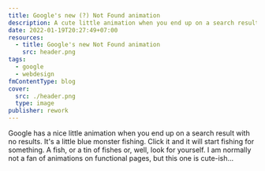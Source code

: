 ```yaml
---
title: Google's new (?) Not Found animation
description: A cute little animation when you end up on a search result with no results.
date: 2022-01-19T20:27:49+07:00
resources:
  - title: Google's new Not Found animation
    src: header.png
tags:
  - google
  - webdesign
fmContentType: blog
cover:
  src: ./header.png
  type: image
publisher: rework
---
```


Google has a nice little animation when you end up on a search result with no results. It's a little blue monster fishing. Click it and it will start fishing for something. A fish, or a tin of fishes or, well, look for yourself. I am normally not a fan of animations on functional pages, but this one is cute-ish…
